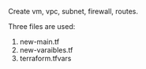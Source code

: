Create vm, vpc, subnet, firewall, routes.


Three files are used:

1. new-main.tf
2. new-varaibles.tf
3. terraform.tfvars
